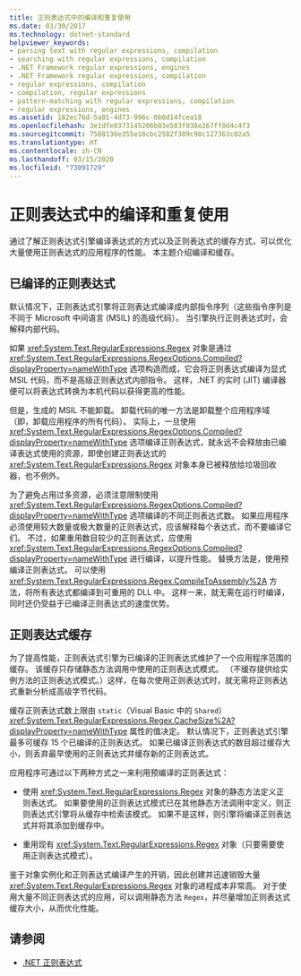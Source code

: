 ```yaml
---
title: 正则表达式中的编译和重复使用
ms.date: 03/30/2017
ms.technology: dotnet-standard
helpviewer_keywords:
- parsing text with regular expressions, compilation
- searching with regular expressions, compilation
- .NET Framework regular expressions, engines
- .NET Framework regular expressions, compilation
- regular expressions, compilation
- compilation, regular expressions
- pattern-matching with regular expressions, compilation
- regular expressions, engines
ms.assetid: 182ec76d-5a01-4d73-996c-0b0d14fcea18
ms.openlocfilehash: 3e1dfe8373145286b03e503f038e267ff0d4c4f3
ms.sourcegitcommit: 7588136e355e10cbc2582f389c90c127363c02a5
ms.translationtype: HT
ms.contentlocale: zh-CN
ms.lasthandoff: 03/15/2020
ms.locfileid: "73091729"
---
```

# <a name="compilation-and-reuse-in-regular-expressions"></a>正则表达式中的编译和重复使用
通过了解正则表达式引擎编译表达式的方式以及正则表达式的缓存方式，可以优化大量使用正则表达式的应用程序的性能。 本主题介绍编译和缓存。  
  
## <a name="compiled-regular-expressions"></a>已编译的正则表达式  
 默认情况下，正则表达式引擎将正则表达式编译成内部指令序列（这些指令序列是不同于 Microsoft 中间语言 (MSIL) 的高级代码）。 当引擎执行正则表达式时，会解释内部代码。  
  
 如果 <xref:System.Text.RegularExpressions.Regex> 对象是通过 <xref:System.Text.RegularExpressions.RegexOptions.Compiled?displayProperty=nameWithType> 选项构造而成，它会将正则表达式编译为显式 MSIL 代码，而不是高级正则表达式内部指令。 这样，.NET 的实时 (JIT) 编译器便可以将表达式转换为本机代码以获得更高的性能。  
  
但是，生成的 MSIL 不能卸载。 卸载代码的唯一方法是卸载整个应用程序域（即，卸载应用程序的所有代码）。 实际上，一旦使用 <xref:System.Text.RegularExpressions.RegexOptions.Compiled?displayProperty=nameWithType> 选项编译正则表达式，就永远不会释放由已编译表达式使用的资源，即使创建正则表达式的 <xref:System.Text.RegularExpressions.Regex> 对象本身已被释放给垃圾回收器，也不例外。  
  
 为了避免占用过多资源，必须注意限制使用 <xref:System.Text.RegularExpressions.RegexOptions.Compiled?displayProperty=nameWithType> 选项编译的不同正则表达式数。 如果应用程序必须使用较大数量或极大数量的正则表达式，应该解释每个表达式，而不要编译它们。 不过，如果重用数目较少的正则表达式，应使用 <xref:System.Text.RegularExpressions.RegexOptions.Compiled?displayProperty=nameWithType> 进行编译，以提升性能。 替换方法是，使用预编译正则表达式。 可以使用 <xref:System.Text.RegularExpressions.Regex.CompileToAssembly%2A> 方法，将所有表达式都编译到可重用的 DLL 中。 这样一来，就无需在运行时编译，同时还仍受益于已编译正则表达式的速度优势。  
  
## <a name="the-regular-expressions-cache"></a>正则表达式缓存  
 为了提高性能，正则表达式引擎为已编译的正则表达式维护了一个应用程序范围的缓存。 该缓存只存储静态方法调用中使用的正则表达式模式。 （不缓存提供给实例方法的正则表达式模式。）这样，在每次使用正则表达式时，就无需将正则表达式重新分析成高级字节代码。  
  
 缓存正则表达式数上限由 `static`（Visual Basic 中的 `Shared`）<xref:System.Text.RegularExpressions.Regex.CacheSize%2A?displayProperty=nameWithType> 属性的值决定。 默认情况下，正则表达式引擎最多可缓存 15 个已编译的正则表达式。 如果已编译正则表达式的数目超过缓存大小，则丢弃最早使用的正则表达式并缓存新的正则表达式。  
  
 应用程序可通过以下两种方式之一来利用预编译的正则表达式：  
  
- 使用 <xref:System.Text.RegularExpressions.Regex> 对象的静态方法定义正则表达式。 如果要使用的正则表达式模式已在其他静态方法调用中定义，则正则表达式引擎将从缓存中检索该模式。 如果不是这样，则引擎将编译正则表达式并将其添加到缓存中。  
  
- 重用现有 <xref:System.Text.RegularExpressions.Regex> 对象（只要需要使用正则表达式模式）。  
  
 鉴于对象实例化和正则表达式编译产生的开销，因此创建并迅速销毁大量 <xref:System.Text.RegularExpressions.Regex> 对象的进程成本非常高。 对于使用大量不同正则表达式的应用，可以调用静态方法 `Regex`，并尽量增加正则表达式缓存大小，从而优化性能。  
  
## <a name="see-also"></a>请参阅

- [.NET 正则表达式](../../../docs/standard/base-types/regular-expressions.md)
